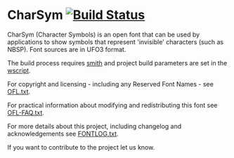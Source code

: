# CharSym [![Build Status](https://build.palaso.org/app/rest/builds/buildType:Fonts_CharSym/statusIcon)](https://build.palaso.org/viewType.html?buildTypeId=Fonts_CharSym&guest=1)


CharSym (Character Symbols) is an open font that can be used by applications to show symbols that represent 'invisible' characters (such as NBSP). Font sources are in UFO3 format.

The build process requires [smith](https://github.com/silnrsi/smith) and project build parameters are set in the [wscript](wscript).

For copyright and licensing - including any Reserved Font Names - see [OFL.txt](OFL.txt).

For practical information about modifying and redistributing this font see [OFL-FAQ.txt](OFL-FAQ.txt).

For more details about this project, including changelog and acknowledgements see [FONTLOG.txt](FONTLOG.txt).

If you want to contribute to the project let us know.
